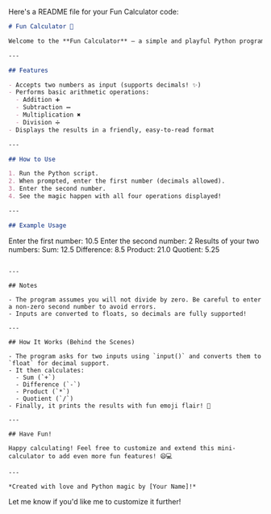 Here's a README file for your Fun Calculator code:

```markdown
# Fun Calculator 🎉

Welcome to the **Fun Calculator** — a simple and playful Python program that lets you add, subtract, multiply, and divide two numbers like a boss! 😎

---

## Features

- Accepts two numbers as input (supports decimals! ✨)
- Performs basic arithmetic operations:
  - Addition ➕
  - Subtraction ➖
  - Multiplication ✖️
  - Division ➗
- Displays the results in a friendly, easy-to-read format

---

## How to Use

1. Run the Python script.
2. When prompted, enter the first number (decimals allowed).
3. Enter the second number.
4. See the magic happen with all four operations displayed!

---

## Example Usage

```
Enter the first number: 10.5
Enter the second number: 2
Results of your two numbers:
Sum: 12.5
Difference: 8.5
Product: 21.0
Quotient: 5.25
```

---

## Notes

- The program assumes you will not divide by zero. Be careful to enter a non-zero second number to avoid errors.
- Inputs are converted to floats, so decimals are fully supported!

---

## How It Works (Behind the Scenes)

- The program asks for two inputs using `input()` and converts them to `float` for decimal support.
- It then calculates:
  - Sum (`+`)
  - Difference (`-`)
  - Product (`*`)
  - Quotient (`/`)
- Finally, it prints the results with fun emoji flair! 🎉

---

## Have Fun!

Happy calculating! Feel free to customize and extend this mini-calculator to add even more fun features! 😄💻

---

*Created with love and Python magic by [Your Name]!*
```

Let me know if you'd like me to customize it further!
